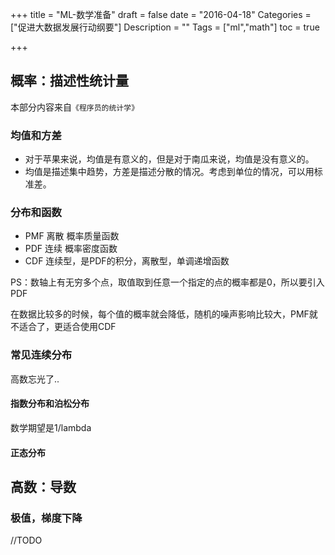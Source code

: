 +++
title = "ML-数学准备"
draft = false
date = "2016-04-18"
Categories = ["促进大数据发展行动纲要"] 
Description = "" 
Tags = ["ml","math"] 
toc = true

+++



## 概率：描述性统计量
本部分内容来自`《程序员的统计学》`

### 均值和方差
- 对于苹果来说，均值是有意义的，但是对于南瓜来说，均值是没有意义的。
- 均值是描述集中趋势，方差是描述分散的情况。考虑到单位的情况，可以用标准差。
### 分布和函数
- PMF 离散 概率质量函数
- PDF 连续 概率密度函数
- CDF 连续型，是PDF的积分，离散型，单调递增函数

PS：数轴上有无穷多个点，取值取到任意一个指定的点的概率都是0，所以要引入PDF

在数据比较多的时候，每个值的概率就会降低，随机的噪声影响比较大，PMF就不适合了，更适合使用CDF

### 常见连续分布
高数忘光了..
#### 指数分布和泊松分布
数学期望是1/lambda
#### 正态分布

## 高数：导数
### 极值，梯度下降

//TODO